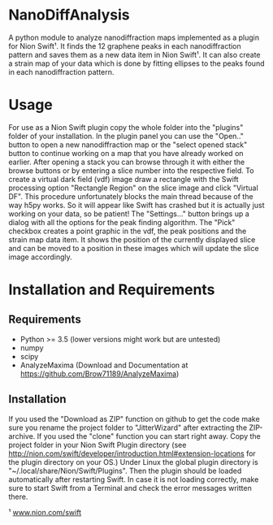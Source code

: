 NanoDiffAnalysis
============

A python module to analyze nanodiffraction maps implemented as a plugin for Nion Swift¹. It finds the 12 graphene peaks in each nanodiffraction pattern and saves them as a new data item in Nion Swift¹.
It can also create a strain map of your data which is done by fitting ellipses to the peaks found in each nanodiffraction pattern.

Usage
======

For use as a Nion Swift plugin copy the whole folder into the "plugins" folder of your installation.
In the plugin panel you can use the "Open.." button to open a new nanodiffraction map or the "select opened stack" button to continue working on a map that you have already worked on earlier.
After opening a stack you can browse through it with either the browse buttons or by entering a slice number into the respective field.
To create a virtual dark field (vdf) image draw a rectangle with the Swift processing option "Rectangle Region" on the slice image and click "Virtual DF". This procedure unfortunately blocks the main thread because of the way h5py works. So it will appear like Swift has crashed but it is actually just working on your data, so be patient!
The "Settings..." button brings up a dialog with all the options for the peak finding algorithm.
The "Pick" checkbox creates a point graphic in the vdf, the peak positions and the strain map data item. It shows the position of the currently displayed slice and can be moved to a position in these images which will update the slice image accordingly.

Installation and Requirements
=============================

Requirements
------------
* Python >= 3.5 (lower versions might work but are untested)
* numpy
* scipy
* AnalyzeMaxima (Download and Documentation at https://github.com/Brow71189/AnalyzeMaxima)

Installation
------------

If you used the "Download as ZIP" function on github to get the code make sure you rename the project folder to "JitterWizard" after extracting the ZIP-archive. If you used the "clone" function you can start right away.
Copy the project folder in your Nion Swift Plugin directory (see http://nion.com/swift/developer/introduction.html#extension-locations for the plugin directory on your OS.)
Under Linux the global plugin directory is "~/.local/share/Nion/Swift/Plugins".
Then the plugin should be loaded automatically after restarting Swift. In case it is not loading correctly, make sure to start Swift from a Terminal and check the error messages written there.

¹ www.nion.com/swift
